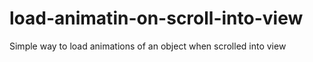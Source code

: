 # load-animatin-on-scroll-into-view
Simple way to load animations of an object when scrolled into view
